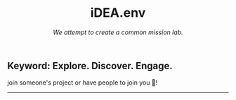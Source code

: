 <header>

<!--
  <<< Author notes: Course header >>>
  Include a 1280×640 image, course title in sentence case, and a concise description in emphasis.
  In your repository settings: enable template repository, add your 1280×640 social image, auto delete head branches.
  Add your open source license, GitHub uses MIT license.
-->

# iDEA.env

_We attempt to create a common mission lab._

</header>

<!--
  <<< Explore. Discover. Engage. join someone's 
  project or have people to join you !
-->

## Keyword:  Explore. Discover. Engage.

join someone's 
  project or have people to join you :tada:!


<!--
  <<< Author notes: Footer >>>
  Add a link to get support, GitHub status page, code of conduct, license link.
-->

---

</footer>
